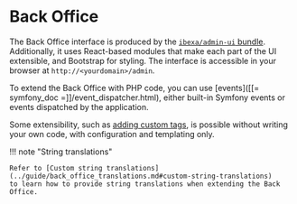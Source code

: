# Back Office

The Back Office interface is produced by the [`ibexa/admin-ui` bundle](https://github.com/ibexa/admin-ui).
Additionally, it uses React-based modules that make each part of the UI extensible, and Bootstrap for styling.
The interface is accessible in your browser at `http://<yourdomain>/admin`.

To extend the Back Office with PHP code, you can use [events]([[= symfony_doc =]]/event_dispatcher.html),
either built-in Symfony events or events dispatched by the application.

Some extensibility, such as [adding custom tags](extending_online_editor.md#custom-tags),
is possible without writing your own code, with configuration and templating only.

!!! note "String translations"

    Refer to [Custom string translations](../guide/back_office_translations.md#custom-string-translations)
    to learn how to provide string translations when extending the Back Office.
